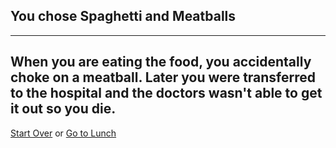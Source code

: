 ## You chose Spaghetti and Meatballs
---
When you are eating the food, you accidentally choke on a meatball. Later you were transferred to the hospital and the doctors wasn't able to get it out so you die.
---

[Start Over](../cooking-food.md)
or
[Go to Lunch](lunch.md)


